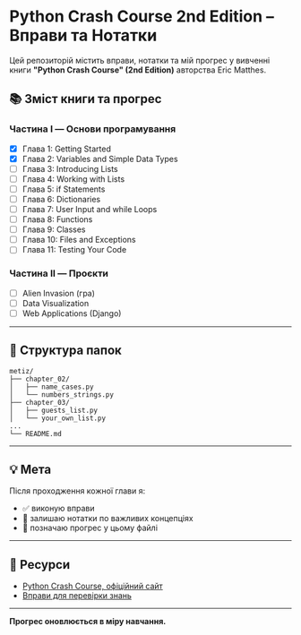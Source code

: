 # Python Crash Course 2nd Edition – Вправи та Нотатки

Цей репозиторій містить вправи, нотатки та мій прогрес у вивченні книги **"Python Crash Course" (2nd Edition)** авторства Eric Matthes.

## 📚 Зміст книги та прогрес

### Частина I — Основи програмування

- [x] Глава 1: Getting Started
- [x] Глава 2: Variables and Simple Data Types
- [ ] Глава 3: Introducing Lists
- [ ] Глава 4: Working with Lists
- [ ] Глава 5: if Statements
- [ ] Глава 6: Dictionaries
- [ ] Глава 7: User Input and while Loops
- [ ] Глава 8: Functions
- [ ] Глава 9: Classes
- [ ] Глава 10: Files and Exceptions
- [ ] Глава 11: Testing Your Code

### Частина II — Проєкти

- [ ] Alien Invasion (гра)
- [ ] Data Visualization
- [ ] Web Applications (Django)

---

## 📁 Структура папок

```
metiz/
├── chapter_02/
│   ├── name_cases.py
│   └── numbers_strings.py
├── chapter_03/
│   ├── guests_list.py
│   └── your_own_list.py
...
└── README.md
```

---

## 💡 Мета

Після проходження кожної глави я:
- ✅ виконую вправи
- 📝 залишаю нотатки по важливих концепціях
- 📌 позначаю прогрес у цьому файлі

---

## 🔗 Ресурси

- [Python Crash Course, офіційний сайт](https://ehmatthes.github.io/pcc_2e/)
- [Вправи для перевірки знань](https://github.com/ehmatthes/pcc_2e)

---

**Прогрес оновлюється в міру навчання.**

